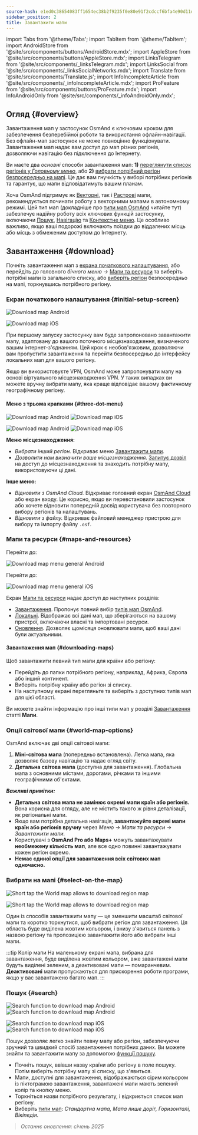 ```yaml
---
source-hash: e1ed0c38654083ff1654ec38b2f9235f0e80e91f2cdccf6bfa4e90d11da491a5
sidebar_position: 2
title: Завантажити мапи
---
```

import Tabs from '@theme/Tabs';
import TabItem from '@theme/TabItem';
import AndroidStore from '@site/src/components/buttons/AndroidStore.mdx';
import AppleStore from '@site/src/components/buttons/AppleStore.mdx';
import LinksTelegram from '@site/src/components/_linksTelegram.mdx';
import LinksSocial from '@site/src/components/_linksSocialNetworks.mdx';
import Translate from '@site/src/components/Translate.js';
import InfoIncompleteArticle from '@site/src/components/_infoIncompleteArticle.mdx';
import ProFeature from '@site/src/components/buttons/ProFeature.mdx';
import InfoAndroidOnly from '@site/src/components/_infoAndroidOnly.mdx';




## Огляд {#overview}

Завантаження мап у застосунок OsmAnd є ключовим кроком для забезпечення безперебійної роботи та використання офлайн-навігації. Без офлайн-мап застосунок не може повноцінно функціонувати. Завантаження мап надає вам доступ до мап різних регіонів, дозволяючи навігацію без підключення до Інтернету.

Ви маєте два *основні* способи завантаження мап: **1)** [переглянути список регіонів у *Головному меню*](#maps-and-resources), або **2)** [вибрати потрібний регіон безпосередньо на мапі](#select-on-the-map). Це дає вам гнучкість у виборі потрібних регіонів та гарантує, що мапи відповідатимуть вашим планам.

Хоча OsmAnd підтримує як [Векторні](../map/vector-maps.md), так і [Растрові](../map/raster-maps.md) мапи, рекомендується починати роботу з векторними мапами в автономному режимі. Цей тип мап (докладніше про [типи мап OsmAnd](../personal/maps-resources.md#map-types) читайте тут) забезпечує надійну роботу всіх ключових функцій застосунку, включаючи [Пошук](../search/index.md), [Навігацію](../navigation/index.md) та [Контекстне меню](../map/map-context-menu.md). Це особливо важливо, якщо ваші подорожі включають поїздки до віддалених місць або місць з обмеженим доступом до Інтернету.


## Завантаження {#download}

Почніть завантаження мап з [екрана початкового налаштування](#initial-setup-screen), або перейдіть до головного *бічного меню* *→* [Мапи та ресурси](#maps-and-resources) та виберіть потрібні мапи із загального списку, або [виберіть регіон](#select-on-the-map) безпосередньо на мапі, торкнувшись потрібного регіону.


### Екран початкового налаштування {#initial-setup-screen}

<Tabs groupId="operating-systems" queryString="current-os">

<TabItem value="android" label="Android">

![Download map Android](@site/static/img/steps/start_screen_first_screen_andr.png)

</TabItem>

<TabItem value="ios" label="iOS">

![Download map iOS](@site/static/img/steps/start_screen_first_screen_ios.png)

</TabItem>

</Tabs>

При першому запуску застосунку вам буде запропоновано завантажити мапу, адаптовану до вашого поточного місцезнаходження, визначеного вашим інтернет-з'єднанням. Цей крок є необов'язковим, дозволяючи вам пропустити завантаження та перейти безпосередньо до інтерфейсу локальних мап для вашого регіону.

Якщо ви використовуєте VPN, OsmAnd може запропонувати мапу на основі віртуального місцезнаходження VPN. У таких випадках ви можете вручну вибрати мапу, яка краще відповідає вашому фактичному географічному регіону.


#### Меню з трьома крапками {#three-dot-menu}

<Tabs groupId="operating-systems" queryString="current-os">

<TabItem value="android" label="Android">

![Download map Android](@site/static/img/steps/start_screen_first_screen_location_andr.png) ![Download map iOS](@site/static/img/steps/start_screen_first_screen_other_andr.png)

</TabItem>

<TabItem value="ios" label="iOS">

![Download map Android](@site/static/img/steps/start_screen_first_screen_location_ios.png) ![Download map iOS](@site/static/img/steps/start_screen_first_screen_other_ios.png)

</TabItem>

</Tabs>

**Меню місцезнаходження:**

- *Вибрати інший регіон.* Відкриває меню [Завантажити мапи](#maps-and-resources).
- *Дозволити нам визначити ваше місцезнаходження.* [Запитує дозвіл](../start-with/first-steps.md#permission-to-access-the-location) на доступ до місцезнаходження та знаходить потрібну мапу, використовуючи ці дані.

**Інше меню:**

- *Відновити з OsmAnd Cloud.* Відкриває головний екран [OsmAnd Cloud](../personal/osmand-cloud.md) або екран входу. Це корисно, якщо ви перевстановили застосунок або хочете відновити попередній досвід користувача без повторного вибору регіонів та налаштувань.
- *Відновити з файлу.* Відкриває файловий менеджер пристрою для вибору та імпорту файлу `.osf`.


### Мапи та ресурси {#maps-and-resources}

<Tabs groupId="operating-systems" queryString="current-os">

<TabItem value="android" label="Android">

Перейти до: *<Translate android="true" ids="shared_string_menu,maps_and_resources,downloads"/>*

![Download map menu general Android](@site/static/img/personal/maps/download_menu_andr.png)

</TabItem>

<TabItem value="ios" label="iOS">

Перейти до: *<Translate ios="true" ids="shared_string_menu,res_mapsres"/>*

![Download map menu general iOS](@site/static/img/personal/maps/download_menu_ios.png)

</TabItem>

</Tabs>

Екран [Мапи та ресурси](../personal/maps-resources.md) надає доступ до наступних розділів:

- [Завантаження](../personal/maps-resources.md#downloads). Пропонує повний вибір [типів мап OsmAnd](../personal/maps-resources.md#map-types).
- [Локальні](../personal/maps-resources.md#local). Відображає всі дані мап, що зберігаються на вашому пристрої, включаючи власні та імпортовані ресурси.
- [Оновлення](../personal/maps-resources.md#updates). Дозволяє щомісяця оновлювати мапи, щоб ваші дані були актуальними.

#### Завантаження мап {#downloading-maps}

Щоб завантажити певний тип мапи для країни або регіону:

- Перейдіть до папки потрібного регіону, наприклад, Африка, Європа або інший континент.
- Виберіть потрібну країну або регіон зі списку.
- На наступному екрані перегляньте та виберіть з доступних типів мап для цієї області.

Ви можете знайти інформацію про інші типи мап у розділі [Завантаження](../personal/maps-resources.md#downloads) статті **Мапи**.

### Опції світової мапи {#world-map-options}

OsmAnd включає дві опції світової мапи:

1. **Міні-світова мапа** (попередньо встановлена). Легка мапа, яка дозволяє базову навігацію та надає огляд світу.
2. **Детальна світова мапа** (доступна для завантаження). Глобальна мапа з основними містами, дорогами, річками та іншими географічними об'єктами.

***Важливі примітки:***

- **Детальна світова мапа не замінює окремі мапи країн або регіонів.** Вона корисна для огляду, але не містить такого ж рівня деталізації, як регіональні мапи.
- Якщо вам потрібна детальна навігація, **завантажуйте окремі мапи країн або регіонів вручну** через *Меню → Мапи та ресурси → Завантажити мапи.*
- Користувачі з **OsmAnd Pro або Maps+** можуть завантажувати **необмежену кількість мап**, але все одно повинні завантажувати кожен регіон окремо.
- **Немає єдиної опції для завантаження всіх світових мап одночасно.**


### Вибрати на мапі {#select-on-the-map}

<Tabs groupId="operating-systems" queryString="current-os">

<TabItem value="android" label="Android">

![Short tap the World map allows to download region map](@site/static/img/map/download_region_map_via_worldmap.png)

</TabItem>

<TabItem value="ios" label="iOS">

![Short tap the World map allows to download region map](@site/static/img/settings/download_region_map_via_worldmap_ios.png)

</TabItem>

</Tabs>

Один із способів завантажити мапу — це зменшити масштаб світової мапи та коротко торкнутися, щоб вибрати регіон для завантаження. Ця область буде виділена жовтим кольором, і внизу з'явиться панель з назвою регіону та пропозицією завантажити його або вибрати інші мапи.

:::tip Колір мапи
На маленькому екрані мапа, вибрана для завантаження, буде виділена жовтим кольором, вже завантажені мапи будуть виділені зеленим, а деактивовані мапи — помаранчевим. **Деактивовані** мапи пропускаються для прискорення роботи програми, якщо у вас завантажено багато мап.
:::

### Пошук {#search}

<Tabs groupId="operating-systems" queryString="current-os">

<TabItem value="android" label="Android">

![Search function to download map Android](@site/static/img/settings/search_download_map_3_andr.png) ![Search function to download map Android](@site/static/img/settings/search_download_map_4_andr.png)

</TabItem>

<TabItem value="ios" label="iOS">

![Search function to download map iOS](@site/static/img/settings/search_download_map_1_ios.png) ![Search function to download map iOS](@site/static/img/settings/search_download_map_2_ios.png)

</TabItem>

</Tabs>

Пошук дозволяє легко знайти певну мапу або регіон, забезпечуючи зручний та швидкий спосіб завантаження потрібних даних. Ви можете знайти та завантажити мапу за допомогою [функції пошуку](../search/index.md).

- Почніть пошук, ввівши назву країни або регіону в поле пошуку. Потім виберіть потрібну мапу зі списку, що з'явиться.
- Мапи, доступні для завантаження, відображаються сірим кольором із піктограмою завантаження, завантажені мапи мають зелений колір та кнопку меню.
- Торкніться назви потрібного результату, і відкриється список мап регіону.
- Виберіть [типи мап](../personal/maps-resources.md#map-types): *Стандартна мапа, Мапа лише доріг, Горизонталі, Вікіпедія*.

> *Останнє оновлення: січень 2025*